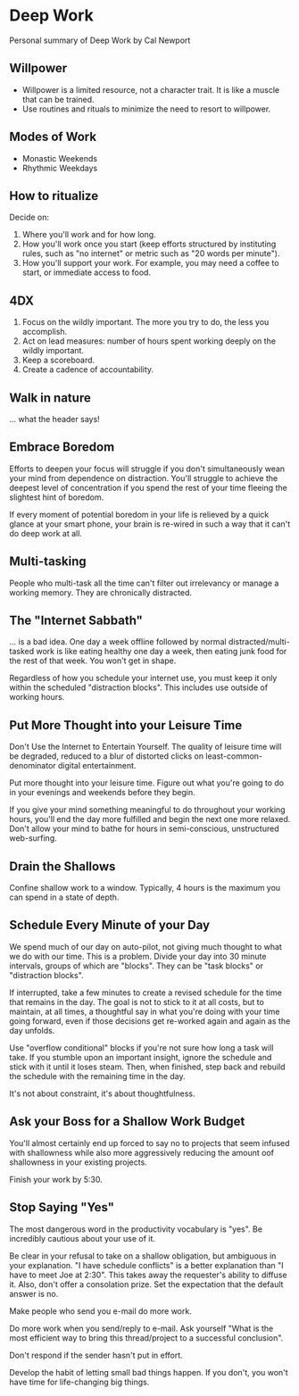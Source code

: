 # Deep Work

Personal summary of Deep Work by Cal Newport

## Willpower

* Willpower is a limited resource, not a character trait. It is like a muscle that can be trained.
* Use routines and rituals to minimize the need to resort to willpower.

## Modes of Work

* Monastic Weekends
* Rhythmic Weekdays

## How to ritualize

Decide on:

1. Where you'll work and for how long.
2. How you'll work once you start (keep efforts structured by instituting rules, such as "no internet" or metric such as "20 words per minute").
3. How you'll support your work. For example, you may need a coffee to start, or immediate access to food.

## 4DX

1. Focus on the wildly important. The more you try to do, the less you accomplish.
2. Act on lead measures: number of hours spent working deeply on the wildly important.
3. Keep a scoreboard.
4. Create a cadence of accountability.

## Walk in nature

... what the header says!

## Embrace Boredom

Efforts to deepen your focus will struggle if you don't simultaneously wean your mind from dependence on distraction. You'll struggle to achieve the deepest level of concentration if you spend the rest of your time fleeing the slightest hint of boredom.

If every moment of potential boredom in your life is relieved by a quick glance at your smart phone, your brain is re-wired in such a way that it can't do deep work at all.

## Multi-tasking

People who multi-task all the time can't filter out irrelevancy or manage a working memory. They are chronically distracted.

## The "Internet Sabbath"

... is a bad idea. One day a week offline followed by normal distracted/multi-tasked work is like eating healthy one day a week, then eating junk food for the rest of that week. You won't get in shape.

Regardless of how you schedule your internet use, you must keep it only within the scheduled "distraction  blocks". This includes use outside of working hours.

## Put More Thought into your Leisure Time

Don't Use the Internet to Entertain Yourself. The quality of leisure time will be degraded, reduced to a blur of distorted clicks on least-common-denominator digital entertainment.

Put more thought into your leisure time. Figure out what you're going to do in your evenings and weekends before they begin.

If you give your mind something meaningful to do throughout your working hours, you'll end the day more fulfilled and begin the next one more relaxed. Don't allow your mind to bathe for hours in semi-conscious, unstructured web-surfing.

## Drain the Shallows

Confine shallow work to a window. Typically, 4 hours is the maximum you can spend in a state of depth.

## Schedule Every Minute of your Day

We spend much of our day on auto-pilot, not giving much thought to what we do with our time. This is a problem. Divide your day into 30 minute intervals, groups of which are "blocks". They can be "task blocks" or "distraction blocks".

If interrupted, take a few minutes to create a revised schedule for the time that remains in the day. The goal is not to stick to it at all costs, but to maintain, at all times, a thoughtful say in what you're doing with your time going forward, even if those decisions get re-worked again and again as the day unfolds.

Use "overflow conditional" blocks if you're not sure how long a task will take. If you stumble upon an important insight, ignore the schedule and stick with it until it loses steam. Then, when finished, step back and rebuild the schedule with the remaining time in the day.

It's not about constraint, it's about thoughtfulness.

## Ask your Boss for a Shallow Work Budget

You'll almost certainly end up forced to say no to projects that seem infused with shallowness while also more aggressively reducing the amount oof shallowness in your existing projects.

Finish your work by 5:30.

## Stop Saying "Yes"

The most dangerous word in the productivity vocabulary is "yes". Be incredibly cautious about your use of it.

Be clear in your refusal to take on a shallow obligation, but ambiguous in your explanation. "I have schedule conflicts" is a better explanation than "I have to meet Joe at 2:30". This takes away the requester's ability to diffuse it. Also, don't offer a consolation prize. Set the expectation that the default answer is no.

Make people who send you e-mail do more work. 

Do more work when you send/reply to e-mail. Ask yourself "What is the most efficient way to bring this thread/project to a successful conclusion".

Don't respond if the sender hasn't put in effort. 

Develop the habit of letting small bad things happen. If you don't, you won't have time for life-changing big things.
